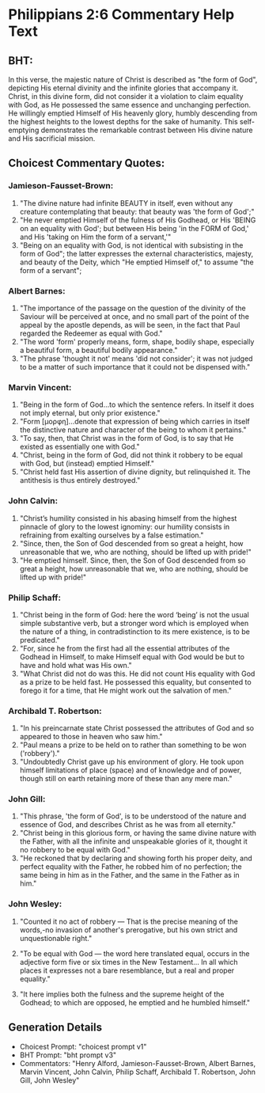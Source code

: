 # Philippians 2:6 Commentary Help Text

## BHT:
In this verse, the majestic nature of Christ is described as "the form of God", depicting His eternal divinity and the infinite glories that accompany it. Christ, in this divine form, did not consider it a violation to claim equality with God, as He possessed the same essence and unchanging perfection. He willingly emptied Himself of His heavenly glory, humbly descending from the highest heights to the lowest depths for the sake of humanity. This self-emptying demonstrates the remarkable contrast between His divine nature and His sacrificial mission.

## Choicest Commentary Quotes:
### Jamieson-Fausset-Brown:
1. "The divine nature had infinite BEAUTY in itself, even without any creature contemplating that beauty: that beauty was 'the form of God';"
2. "He never emptied Himself of the fulness of His Godhead, or His 'BEING on an equality with God'; but between His being 'in the FORM of God,' and His 'taking on Him the form of a servant,'"
3. "Being on an equality with God, is not identical with subsisting in the form of God"; the latter expresses the external characteristics, majesty, and beauty of the Deity, which "He emptied Himself of," to assume "the form of a servant";

### Albert Barnes:
1. "The importance of the passage on the question of the divinity of the Saviour will be perceived at once, and no small part of the point of the appeal by the apostle depends, as will be seen, in the fact that Paul regarded the Redeemer as equal with God."
2. "The word 'form' properly means, form, shape, bodily shape, especially a beautiful form, a beautiful bodily appearance."
3. "The phrase 'thought it not' means 'did not consider'; it was not judged to be a matter of such importance that it could not be dispensed with."

### Marvin Vincent:
1. "Being in the form of God...to which the sentence refers. In itself it does not imply eternal, but only prior existence."
2. "Form [μορφη]...denote that expression of being which carries in itself the distinctive nature and character of the being to whom it pertains."
3. "To say, then, that Christ was in the form of God, is to say that He existed as essentially one with God."
4. "Christ, being in the form of God, did not think it robbery to be equal with God, but (instead) emptied Himself."
5. "Christ held fast His assertion of divine dignity, but relinquished it. The antithesis is thus entirely destroyed."

### John Calvin:
1. "Christ’s humility consisted in his abasing himself from the highest pinnacle of glory to the lowest ignominy: our humility consists in refraining from exalting ourselves by a false estimation."
2. "Since, then, the Son of God descended from so great a height, how unreasonable that we, who are nothing, should be lifted up with pride!"
3. "He emptied himself. Since, then, the Son of God descended from so great a height, how unreasonable that we, who are nothing, should be lifted up with pride!"

### Philip Schaff:
1. "Christ being in the form of God: here the word ‘being’ is not the usual simple substantive verb, but a stronger word which is employed when the nature of a thing, in contradistinction to its mere existence, is to be predicated."
2. "For, since he from the first had all the essential attributes of the Godhead in Himself, to make Himself equal with God would be but to have and hold what was His own."
3. "What Christ did not do was this. He did not count His equality with God as a prize to be held fast. He possessed this equality, but consented to forego it for a time, that He might work out the salvation of men."

### Archibald T. Robertson:
1. "In his preincarnate state Christ possessed the attributes of God and so appeared to those in heaven who saw him." 
2. "Paul means a prize to be held on to rather than something to be won ('robbery')." 
3. "Undoubtedly Christ gave up his environment of glory. He took upon himself limitations of place (space) and of knowledge and of power, though still on earth retaining more of these than any mere man."

### John Gill:
1. "This phrase, 'the form of God', is to be understood of the nature and essence of God, and describes Christ as he was from all eternity."
2. "Christ being in this glorious form, or having the same divine nature with the Father, with all the infinite and unspeakable glories of it, thought it no robbery to be equal with God."
3. "He reckoned that by declaring and showing forth his proper deity, and perfect equality with the Father, he robbed him of no perfection; the same being in him as in the Father, and the same in the Father as in him."

### John Wesley:
1. "Counted it no act of robbery — That is the precise meaning of the words,-no invasion of another's prerogative, but his own strict and unquestionable right."

2. "To be equal with God — the word here translated equal, occurs in the adjective form five or six times in the New Testament... In all which places it expresses not a bare resemblance, but a real and proper equality."

3. "It here implies both the fulness and the supreme height of the Godhead; to which are opposed, he emptied and he humbled himself."


## Generation Details
- Choicest Prompt: "choicest prompt v1"
- BHT Prompt: "bht prompt v3"
- Commentators: "Henry Alford, Jamieson-Fausset-Brown, Albert Barnes, Marvin Vincent, John Calvin, Philip Schaff, Archibald T. Robertson, John Gill, John Wesley"
